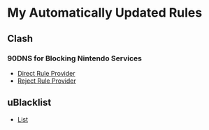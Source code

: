 # My Automatically Updated Rules

## Clash
### 90DNS for Blocking Nintendo Services
- [Direct Rule Provider](https://raw.githubusercontent.com/Apocalypsor/Rules/master/Clash/90dns_direct_provider.yml)
- [Reject Rule Provider](https://raw.githubusercontent.com/Apocalypsor/Rules/master/Clash/90dns_reject_provider.yml)

## uBlacklist

- [List](https://raw.githubusercontent.com/Apocalypsor/Rules/master/uBlacklist/uBlacklist.txt)

  

